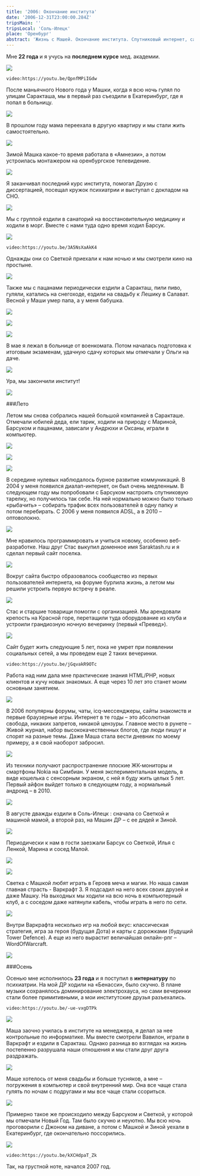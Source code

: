 ```yaml
---
title: '2006: Окончание института'
date: '2006-12-31T23:00:00.284Z'
tripsMain: ''
tripsLocal: 'Соль-Илецк'
place: 'Оренбург'
abstract: 'Жизнь с Машей. Окончание института. Спутниковый интернет, сайт Саракташа и первый «Превед».'
---
```


Мне **22 года** и я учусь на **последнем курсе** мед. академии.

![](m/2006-01-4.jpg)

`video:https://youtu.be/QpnfMPiIGdw`

После маньячного Нового года у Машки, когда я всю ночь гулял по улицам Саракташа, 
мы в первый раз съездили в Екатеринбург, где я попал в больницу. 

![](m/2006-01-6.jpg)

В прошлом году мама переехала в другую квартиру и мы стали жить самостоятельно. 

![](m/2006-02-100.jpg)

Зимой Машка какое-то время работала в «Амнезии», а потом устроилась монтажером на оренбургское телевидение. 

![](m/2006-02-005-v.jpg)

Я заканчивал последний курс института, помогал Друзю с диссертацией, посещал кружок психиатрии и выступал с докладом на СНО. 

![](m/2006-02-orgma-05.jpg)

Мы с группой ездили в санаторий на восстановительную медицину и ходили в морг. Вместе с нами туда одно время ходил Барсук.

![](m/2006-02-orgma-10.jpg)

`video:https://youtu.be/3A5NsXaAkK4`

Однажды они со Светкой приехали к нам ночью и мы смотрели кино на простыне. 

![](m/2006-02-001.jpg)

Также мы с пацанами периодически ездили а Саракташ, пили пиво, гуляли, катались на снегоходе, ездили на свадьбу к Лешику в Салават. Весной у Маши умер папа, а у меня бабушка.

![](m/2006-02-011.jpg)

![](m/2006-02-009.jpg)

![](dop/volk.jpg)

В мае я лежал в больнице от военкомата. Потом началась подготовка к итоговым экзаменам, удачную сдачу которых мы отмечали у Ольги на даче. 

![](m/2006-03-007.jpg)

Ура, мы закончили институт!

![](m/2006-03-009.jpg)

###Лето

Летом мы снова собрались нашей большой компанией в Саракташе. Отмечали юбилей деда, ели тарик, ходили на природу с Мариной, Барсуком и пацанами, зависали у Андрюхи и Оксаны, играли в компьютер.

![](m/2006-03-013.jpg)

![](m/2006-03-006.jpg)

![](m/2006-03-022.jpg)

В середине нулевых наблюдалось бурное развитие коммуникаций. В 2004 у меня появился диалап-интернет, он был очень медленным. В следующем году мы попробовали с Барсуком настроить спутниковую тарелку, но получилось так себе. На ней нормально можно было только «рыбачить» – собирать трафик всех пользователей в одну папку и потом перебирать. С 2006 у меня появился ADSL, а в 2010 – оптоволокно.

![](dop/desktop2006.jpg)

Мне нравилось программировать и учиться новому, особенно веб-разработке. Наш друг Стас выкупил доменное имя Saraktash.ru и я сделал первый сайт поселка. 

![](m/saraktash.ru2005.jpg)

Вокруг сайта быстро образовалось сообщество из первых пользователей интернета, на форуме бурлила жизнь, а летом мы решили устроить первую встречу в реале.

![](m/2006-03-001.jpg)

Стас и старшие товарищи помогли с организацией. Мы арендовали крепость на Красной горе, перетащили туда оборудование из клуба и устроили грандиозную ночную вечеринку (первый «Превед»). 

![](m/2006-03-005.jpg)

Сайт будет жить следующие 5 лет, пока не умрет при появлении социальных сетей, а мы проведем еще 2 таких вечеринки. 

`video:https://youtu.be/jGqvakR9OTc`

Работа над ним дала мне практические знания HTML/PHP, новых клиентов и кучу новых знакомых. А еще через 10 лет это станет моим основным занятием.

![](m/2006-03-003.jpg)

В 2006 популярны форумы, чаты, icq-мессенджеры, сайты знакомств и первые браузерные игры. Интернет в те годы – это абсолютная свобода, никаких запретов, никакой цензуры. Главное место в рунете – Живой журнал, набор высококачественных блогов, где люди пишут и спорят на разные темы. Даже Маша стала вести дневник по моему примеру, а я свой наоборот забросил.

![](m/2006-03-021-.jpg)

Из техники получают распространение плоские ЖК-мониторы и смартфоны Nokia на Симбиан. У меня экспериментальная модель, в виде кошелька с сенсорным экраном, с ней я буду жить целых 5 лет. Первый айфон выйдет только в следующем году, а нормальный андроид – в 2010. 

![](dop/nokia7710.jpg)

В августе дважды ездили в Соль-Илецк : сначала со Светкой и машиной мамой, а второй раз, на Машин ДР – с ее дядей и Зиной. 

![](m/2006-03-017.jpg)

Периодически к нам в гости заезжали Барсук со Светкой, Илья с Ленкой, Марина и сосед Малой.

![](m/2006-03-015.jpg)

![](m/2006-03-018.jpg)

Светка с Машкой любят играть в Героев меча и магии. Но наша самая главная страсть - Варкрафт 3. Я подсадил на него всех своих друзей и даже Машку. На выходных мы ходили на всю ночь в компьютерный клуб, а с соседом даже натянули кабель, чтобы играть в него по сети.  

![](dop/war3.jpg)

Внутри Варкрафта несколько игр на любой вкус: классическая стратегия, игра за героя (будущая Дота) и карты с дорожками (будущий Tower Defence). А еще из него вырастит величайшая онлайн-рпг – WordOfWarcraft.

![](dop/war3-2.jpg)

###Осень

Осенью мне исполнилось **23 года** и я поступил в **интернатуру** по психиатрии. На мой ДР ходили на «Бенасси», было скучно. В плане музыки сохранялось доминирование электрохауса, но сами вечеринки стали более примитивными, а мои институтские друзья разъехались. 

`video:https://youtu.be/-ue-vxgDTPk`

![](m/2006-04-002.jpg)


Маша заочно училась в институте на менеджера, я делал за нее контрольные по информатике. Мы вместе смотрели Вавилон, играли в Варкрафт и ездили в Саракташ. Однако разница во взглядах на жизнь постепенно разрушала наши отношения и мы стали друг друга раздражать.

![](m/2006-04-003.jpg)


Маше хотелось от меня свадьбы и больше тусняков, а мне – погружения в компьютер и свой внутренний мир. Она все чаще стала гулять по ночам с подругами и мы все чаще стали ссориться. 

![](m/2006-04-005.JPG)

Примерно такое же происходило между Барсуком и Светкой, у которой мы отмечали Новый Год. Там было скучно и неуютно. Мы всю ночь проговорили с Джоном на диване, а потом с Машкой и Зиной уехали в Екатеринбург, где окончательно поссорились.

![](m/2006-04-006.JPG)

`video:https://youtu.be/kXCHdpaT_Zk`

Так, на грустной ноте, начался 2007 год.
